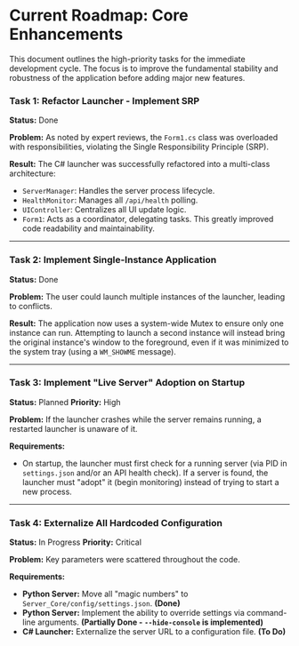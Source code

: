 # Current Roadmap: Core Enhancements

This document outlines the high-priority tasks for the immediate development cycle. The focus is to improve the fundamental stability and robustness of the application before adding major new features.

### Task 1: Refactor Launcher - Implement SRP

**Status:** Done

**Problem:**
As noted by expert reviews, the `Form1.cs` class was overloaded with responsibilities, violating the Single Responsibility Principle (SRP).

**Result:**
The C# launcher was successfully refactored into a multi-class architecture:
*   `ServerManager`: Handles the server process lifecycle.
*   `HealthMonitor`: Manages all `/api/health` polling.
*   `UIController`: Centralizes all UI update logic.
*   `Form1`: Acts as a coordinator, delegating tasks. This greatly improved code readability and maintainability.

---

### Task 2: Implement Single-Instance Application

**Status:** Done

**Problem:**
The user could launch multiple instances of the launcher, leading to conflicts.

**Result:**
The application now uses a system-wide Mutex to ensure only one instance can run. Attempting to launch a second instance will instead bring the original instance's window to the foreground, even if it was minimized to the system tray (using a `WM_SHOWME` message).

---

### Task 3: Implement "Live Server" Adoption on Startup

**Status:** Planned
**Priority:** High

**Problem:**
If the launcher crashes while the server remains running, a restarted launcher is unaware of it.

**Requirements:**
*   On startup, the launcher must first check for a running server (via PID in `settings.json` and/or an API health check). If a server is found, the launcher must "adopt" it (begin monitoring) instead of trying to start a new process.

---

### Task 4: Externalize All Hardcoded Configuration

**Status:** In Progress
**Priority:** Critical

**Problem:**
Key parameters were scattered throughout the code.

**Requirements:**
*   **Python Server:** Move all "magic numbers" to `Server_Core/config/settings.json`. **(Done)**
*   **Python Server:** Implement the ability to override settings via command-line arguments. **(Partially Done - `--hide-console` is implemented)**
*   **C# Launcher:** Externalize the server URL to a configuration file. **(To Do)**